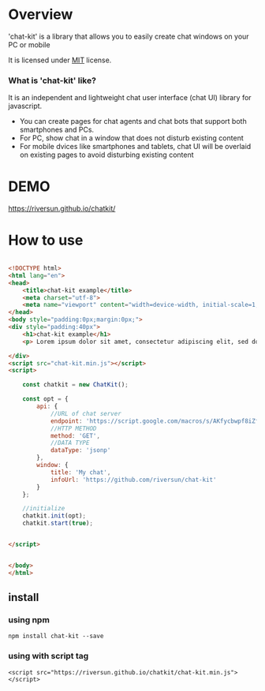 # Overview
'chat-kit' is a library that allows you to easily create chat windows on your PC or mobile

It is licensed under [MIT](https://opensource.org/licenses/MIT) license.

###  What is '**chat-kit**' like?
It is an independent and lightweight chat user interface (chat UI) library for javascript.

- You can create pages for chat agents and chat bots that support both smartphones and PCs.
- For PC, show chat in a window that does not disturb existing content
- For mobile dvices like smartphones and tablets, chat UI will be overlaid on existing pages to avoid disturbing existing content

# DEMO
https://riversun.github.io/chatkit/

# How to use

```html

<!DOCTYPE html>
<html lang="en">
<head>
    <title>chat-kit example</title>
    <meta charset="utf-8">
    <meta name="viewport" content="width=device-width, initial-scale=1, maximum-scale=1">
</head>
<body style="padding:0px;margin:0px;">
<div style="padding:40px">
    <h1>chat-kit example</h1>
    <p> Lorem ipsum dolor sit amet, consectetur adipiscing elit, sed do eiusmod tempor incididunt ut labore et dolore magna aliqua.</p>

</div>
<script src="chat-kit.min.js"></script>
<script>

    const chatkit = new ChatKit();

    const opt = {
        api: {
            //URL of chat server
            endpoint: 'https://script.google.com/macros/s/AKfycbwpf8iZfGXkJD6K__oCVQYF35HLBQjYxmKP0Ifrpe_piK4By4rh/exec',
            //HTTP METHOD
            method: 'GET',
            //DATA TYPE
            dataType: 'jsonp'
        },
        window: {
            title: 'My chat',
            infoUrl: 'https://github.com/riversun/chat-kit'
        }
    };

    //initialize
    chatkit.init(opt);
    chatkit.start(true);


</script>


</body>
</html>

```


## install
### using npm

```
npm install chat-kit --save
```

### using with script tag

```
<script src="https://riversun.github.io/chatkit/chat-kit.min.js"></script>
```
